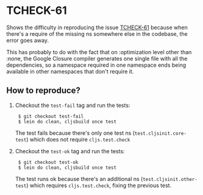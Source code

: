 # TCHECK-61

Shows the difficulty in reproducing the issue [TCHECK-61](http://dev.clojure.org/jira/browse/TCHECK-61) because when there's a require of the missing ns somewhere else in the codebase, the error goes away.

This has probably to do with the fact that on :optimization level other than :none, the Google Closure compiler generates one single file with all the dependencies, so a namespace required in one namespace ends
being available in other namespaces that don't require it.

## How to reproduce?

1. Checkout the `test-fail` tag and run the tests:

        $ git checkout test-fail
        $ lein do clean, cljsbuild once test

    The test fails because there's only one test ns (`test.cljsinit.core-test`) which does not require `cljs.test.check`

2. Checkout the `test-ok` tag and run the tests:

        $ git checkout test-ok
        $ lein do clean, cljsbuild once test

    The test runs ok because there's an additional ns (`test.cljsinit.other-test`) which requires `cljs.test.check`, fixing the previous test.
